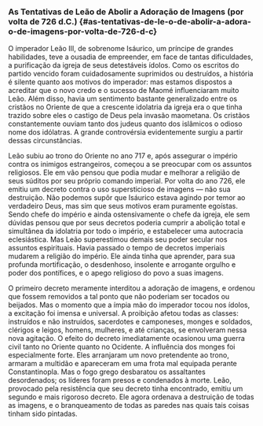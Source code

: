 ### As Tentativas de Leão de Abolir a Adoração de Imagens (por volta de 726 d.C.) {#as-tentativas-de-le-o-de-abolir-a-adora-o-de-imagens-por-volta-de-726-d-c}

O imperador Leão III, de sobrenome Isáurico, um príncipe de grandes habilidades, teve a ousadia de empreender, em face de tantas dificuldades, a purificação da igreja de seus detestáveis ídolos. Como os escritos do partido vencido foram cuidadosamente suprimidos ou destruídos, a história é silente quanto aos motivos do imperador: mas estamos dispostos a acreditar que o novo credo e o sucesso de Maomé influenciaram muito Leão. Além disso, havia um sentimento bastante generalizado entre os cristãos no Oriente de que a crescente idolatria da igreja era o que tinha trazido sobre eles o castigo de Deus pela invasão maometana. Os cristãos constantemente ouviam tanto dos judeus quanto dos islâmicos o odioso nome dos idólatras. A grande controvérsia evidentemente surgiu a partir dessas circunstâncias.

Leão subiu ao trono do Oriente no ano 717 e, após assegurar o império contra os inimigos estrangeiros, começou a se preocupar com os assuntos religiosos. Ele em vão pensou que podia mudar e melhorar a religião de seus súditos por seu próprio comando imperial. Por volta do ano 726, ele emitiu um decreto contra o uso supersticioso de imagens — não sua destruição. Não podemos supôr que Isáurico estava agindo por temor ao verdadeiro Deus, mas sim que seus motivos eram puramente egoístas. Sendo chefe do império e ainda ostensivamente o chefe da igreja, ele sem dúvidas pensou que por seus decretos poderia cumprir a abolição total e simultânea da idolatria por todo o império, e estabelecer uma autocracia eclesiástica. Mas Leão superestimou demais seu poder secular nos assuntos espirituais. Havia passado o tempo de decretos imperiais mudarem a religião do império. Ele ainda tinha que aprender, para sua profunda mortificação, o desdenhoso, insolente e arrogante orgulho e poder dos pontífices, e o apego religioso do povo a suas imagens.

O primeiro decreto meramente interditou a adoração de imagens, e ordenou que fossem removidos a tal ponto que não poderiam ser tocados ou beijados. Mas o momento que a ímpia mão do imperador tocou nos ídolos, a excitação foi imensa e universal. A proibição afetou todas as classes: instruídos e não instruídos, sacerdotes e camponeses, monges e soldados, clérigos e leigos, homens, mulheres, e até crianças, se envolveram nessa nova agitação. O efeito do decreto imediatamente ocasionou uma guerra civil tanto no Oriente quanto no Ocidente. A influência dos monges foi especialmente forte. Eles arranjaram um novo pretendente ao trono, armaram a multidão e apareceram em uma frota mal equipada perante Constantinopla. Mas o fogo grego desbaratou os assaltantes desordenados; os líderes foram presos e condenados à morte. Leão, provocado pela resistência que seu decreto tinha encontrado, emitiu um segundo e mais rigoroso decreto. Ele agora ordenava a destruição de todas as imagens, e o branqueamento de todas as paredes nas quais tais coisas tinham sido pintadas.